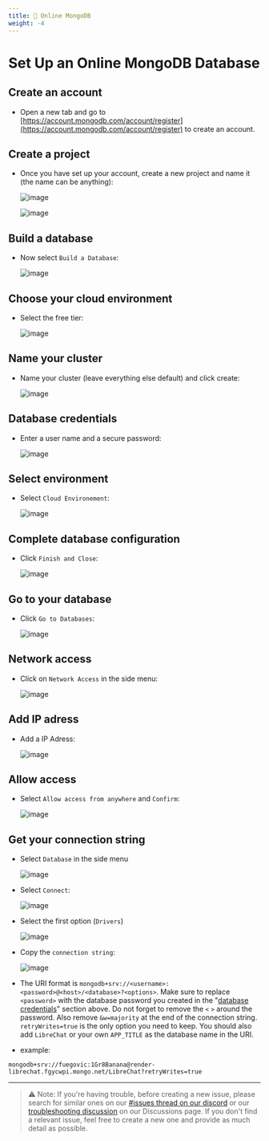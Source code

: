 ```yaml
---
title: 🍃 Online MongoDB
weight: -4
---
```


# Set Up an Online MongoDB Database

## Create an account
- Open a new tab and go to [https://account.mongodb.com/account/register](https://account.mongodb.com/account/register) to create an account.

## Create a project
- Once you have set up your account, create a new project and name it (the name can be anything):

  ![image](https://github.com/fuegovic/LibreChat/assets/32828263/5cdeeba0-2982-47c3-8228-17e8500fd0d7)

  ![image](https://github.com/fuegovic/LibreChat/assets/32828263/97da7454-63a9-42dc-8eeb-7a3ae861c7c4)

## Build a database
- Now select `Build a Database`:

  ![image](https://github.com/fuegovic/LibreChat/assets/32828263/f6fc986e-83fe-472c-a720-618c27bab801)

## Choose your cloud environment
- Select the free tier:

  ![image](https://github.com/fuegovic/LibreChat/assets/32828263/87037310-52f6-4217-822b-d47168464067)

## Name your cluster
- Name your cluster (leave everything else default) and click create:

  ![image](https://github.com/fuegovic/LibreChat/assets/32828263/e8aa62b5-ff85-4c76-befc-2a99563e6c81)

## Database credentials
- Enter a user name and a secure password:

  ![image](https://github.com/fuegovic/LibreChat/assets/32828263/df2c407f-2124-4c5e-bc0e-f5868811e59d)

## Select environment
- Select `Cloud Environement`:

  ![image](https://github.com/fuegovic/LibreChat/assets/32828263/1b0d3cae-2e87-4330-920c-61be1589f041)

## Complete database configuration
- Click `Finish and Close`:

  ![image](https://github.com/fuegovic/LibreChat/assets/32828263/103f8958-2744-42ab-9cda-75c2f33296cb)

## Go to your database
- Click `Go to Databases`:

  ![image](https://github.com/fuegovic/LibreChat/assets/32828263/9c487530-8b4a-4db0-8e56-cb06f7c2ff74)

## Network access
- Click on `Network Access` in the side menu:

  ![image](https://github.com/fuegovic/LibreChat/assets/32828263/29f287ee-caa1-4a2b-a705-bcb33f4735bb)

## Add IP adress
- Add a IP Adress:

  ![image](https://github.com/fuegovic/LibreChat/assets/32828263/b870fa3f-9da2-4e2e-bd00-20bc0a67b562)

## Allow access
- Select `Allow access from anywhere` and `Confirm`:

  ![image](https://github.com/fuegovic/LibreChat/assets/32828263/5cd80bda-ae6d-48f0-94c1-67b122b68357)

## Get your connection string

- Select `Database` in the side menu

  ![image](https://github.com/fuegovic/LibreChat/assets/32828263/55d15f51-b890-4664-8d0a-686597984e2f)

- Select `Connect`:

  ![image](https://github.com/fuegovic/LibreChat/assets/32828263/198ca6cf-8a90-4b95-b7f7-1149a09fddfe)


- Select the first option (`Drivers`)

  ![image](https://github.com/fuegovic/LibreChat/assets/32828263/d8aaf0e4-285d-4e76-bb78-591355569da7)

 
- Copy the `connection string`:

  ![image](https://github.com/fuegovic/LibreChat/assets/32828263/ccc52648-39fa-4f45-8e2b-96c93ffede4a)

- The URI format is `mongodb+srv://<username>:<password>@<host>/<database>?<options>`. Make sure to replace `<password>` with the database password you created in the "[database credentials](#database-credentials)" section above. Do not forget to remove the `<` `>` around the password. Also remove `&w=majority` at the end of the connection string. `retryWrites=true` is the only option you need to keep. You should also add `LibreChat` or your own `APP_TITLE` as the database name in the URI.
- example:
```
mongodb+srv://fuegovic:1Gr8Banana@render-librechat.fgycwpi.mongo.net/LibreChat?retryWrites=true
```

---

>⚠️ Note: If you're having trouble, before creating a new issue, please search for similar ones on our [#issues thread on our discord](https://discord.gg/weqZFtD9C4) or our [troubleshooting discussion](https://github.com/danny-avila/LibreChat/discussions/categories/troubleshooting) on our Discussions page. If you don't find a relevant issue, feel free to create a new one and provide as much detail as possible.
